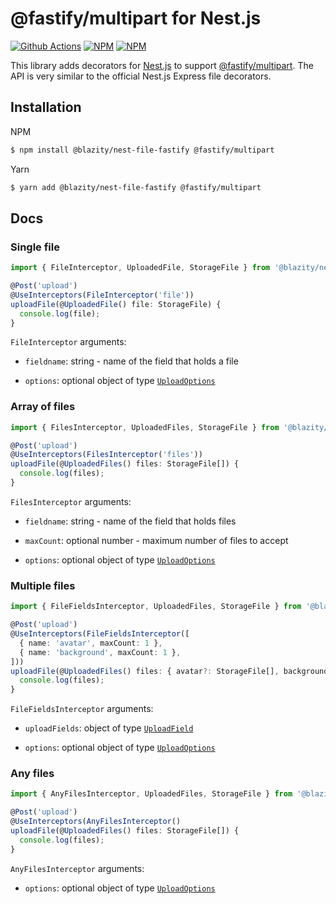 <div align="left">
  <h1> @fastify/multipart for Nest.js</h1>

[![Github Actions](https://img.shields.io/github/workflow/status/blazity/nest-file-fastify/Build?style=flat-square)](https://github.com/Blazity/nest-file-fastify)
[![NPM](https://img.shields.io/npm/v/@blazity/nest-file-fastify.svg?style=flat-square)](https://www.npmjs.com/package/@blazity/nest-file-fastify)
[![NPM](https://img.shields.io/npm/dm/@blazity/nest-file-fastify?style=flat-square)](https://www.npmjs.com/package/@blazity/nest-file-fastify)

</div>

This library adds decorators for [Nest.js](https://github.com/nestjs/nest) to support [@fastify/multipart](https://github.com/fastify/@fastify/multipart). The API is very similar to the official Nest.js Express file decorators.

## Installation

NPM

```bash
$ npm install @blazity/nest-file-fastify @fastify/multipart
```

Yarn

```bash
$ yarn add @blazity/nest-file-fastify @fastify/multipart
```

## Docs

### Single file

```ts
import { FileInterceptor, UploadedFile, StorageFile } from '@blazity/nest-file-fastify';

@Post('upload')
@UseInterceptors(FileInterceptor('file'))
uploadFile(@UploadedFile() file: StorageFile) {
  console.log(file);
}
```

`FileInterceptor` arguments:

- `fieldname`: string - name of the field that holds a file

- `options`: optional object of type [`UploadOptions`](https://github.com/Blazity/nest-file-fastify/blob/master/src/options.ts#L3)

### Array of files

```ts
import { FilesInterceptor, UploadedFiles, StorageFile } from '@blazity/nest-file-fastify';

@Post('upload')
@UseInterceptors(FilesInterceptor('files'))
uploadFile(@UploadedFiles() files: StorageFile[]) {
  console.log(files);
}
```

`FilesInterceptor` arguments:

- `fieldname`: string - name of the field that holds files

- `maxCount`: optional number - maximum number of files to accept

- `options`: optional object of type [`UploadOptions`](https://github.com/Blazity/nest-file-fastify/blob/master/src/options.ts#L3)

### Multiple files

```ts
import { FileFieldsInterceptor, UploadedFiles, StorageFile } from '@blazity/nest-file-fastify';

@Post('upload')
@UseInterceptors(FileFieldsInterceptor([
  { name: 'avatar', maxCount: 1 },
  { name: 'background', maxCount: 1 },
]))
uploadFile(@UploadedFiles() files: { avatar?: StorageFile[], background?: StorageFile[] }) {
  console.log(files);
}
```

`FileFieldsInterceptor` arguments:

- `uploadFields`: object of type [`UploadField`](https://github.com/Blazity/nest-file-fastify/blob/master/src/interceptors/file-fields-interceptor.ts#L15)

- `options`: optional object of type [`UploadOptions`](https://github.com/Blazity/nest-file-fastify/blob/master/src/options.ts#L3)

### Any files

```ts
import { AnyFilesInterceptor, UploadedFiles, StorageFile } from '@blazity/nest-file-fastify';

@Post('upload')
@UseInterceptors(AnyFilesInterceptor()
uploadFile(@UploadedFiles() files: StorageFile[]) {
  console.log(files);
}
```

`AnyFilesInterceptor` arguments:

- `options`: optional object of type [`UploadOptions`](https://github.com/Blazity/nest-file-fastify/blob/master/src/options.ts#L3)
